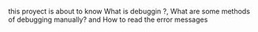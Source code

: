 this proyect is about to know What is debuggin ?,
What are some methods of debugging manually? and
How to read the error messages